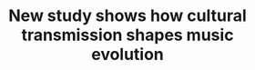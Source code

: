 ---
# Documentation: https://wowchemy.com/docs/managing-content/

title: "New study shows how cultural transmission shapes music evolution"
summary: 
authors: []
tags: []
categories: []
date: 

lastmod: "2023-03-22T00:00:00Z"


# Optional external URL for project (replaces project detail page).
external_link: https://www.ox.ac.uk/news/2023-03-22-new-research-shows-how-cultural-transmission-shapes-evolution-music

# Featured image
# To use, add an image named `featured.jpg/png` to your page's folder.
# Focal points: Smart, Center, TopLeft, Top, TopRight, Left, Right, BottomLeft, Bottom, BottomRight.
image:
  caption:
  focal_point: ""
  preview_only: false

# Custom links (optional).
#   Uncomment and edit lines below to show custom links.

url_code: ""
url_pdf: ""
url_slides: ""
url_video: ""

# Slides (optional).
#   Associate this project with Markdown slides.
#   Simply enter your slide deck's filename without extension.
#   E.g. `slides = "example-slides"` references `content/slides/example-slides.md`.
#   Otherwise, set `slides = ""`.
slides: ""
---